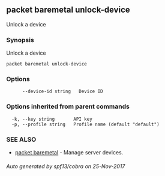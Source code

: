 ## packet baremetal unlock-device

Unlock a device

### Synopsis


Unlock a device

```
packet baremetal unlock-device
```

### Options

```
      --device-id string   Device ID
```

### Options inherited from parent commands

```
  -k, --key string       API key
  -p, --profile string   Profile name (default "default")
```

### SEE ALSO
* [packet baremetal](packet_baremetal.md)	 - Manage server devices.

###### Auto generated by spf13/cobra on 25-Nov-2017
